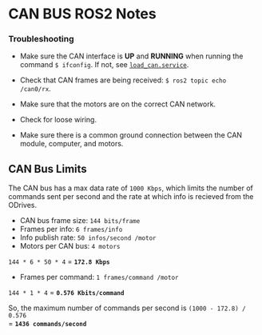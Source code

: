 # CAN BUS ROS2 Notes

### Troubleshooting

- Make sure the CAN interface is **UP** and **RUNNING** when running the command `$ ifconfig`. If not, see [`load_can.service`](../tools/load_can.service).

- Check that CAN frames are being received: `$ ros2 topic echo /can0/rx`.

- Make sure that the motors are on the correct CAN network.

- Check for loose wiring.

- Make sure there is a common ground connection between the CAN module, computer, and motors.

## CAN Bus Limits

The CAN bus has a max data rate of `1000 Kbps`, which limits the number of commands sent per second and the rate at which info is recieved from the ODrives.

- CAN bus frame size: `144 bits/frame`
- Frames per info: `6 frames/info`
- Info publish rate: `50 infos/second /motor`
- Motors per CAN bus: `4 motors`

`144 * 6 * 50 * 4` = **`172.8 Kbps`**

- Frames per command: `1 frames/command /motor`

`144 * 1 * 4` = **`0.576 Kbits/command`**

So, the maximum number of commands per second is
`(1000 - 172.8) / 0.576` \
= **`1436 commands/second`**